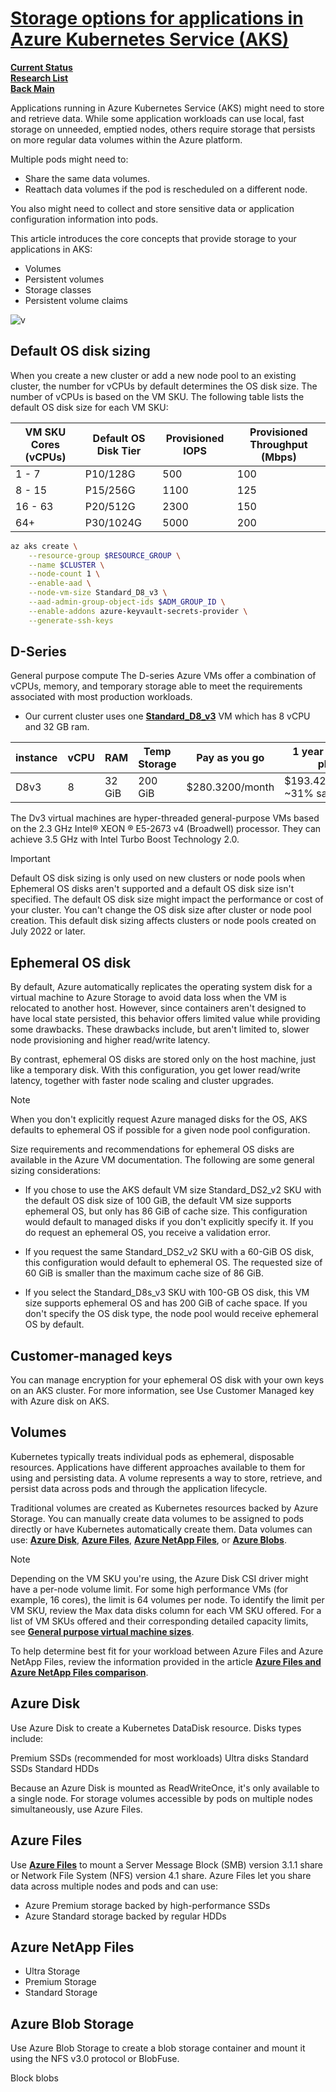 # **[Storage options for applications in Azure Kubernetes Service (AKS)](https://learn.microsoft.com/en-us/azure/aks/concepts-storage)**

**[Current Status](../../../../development/status/weekly/current_status.md)**\
**[Research List](../../../research_list.md)**\
**[Back Main](../../../../README.md)**

Applications running in Azure Kubernetes Service (AKS) might need to store and retrieve data. While some application workloads can use local, fast storage on unneeded, emptied nodes, others require storage that persists on more regular data volumes within the Azure platform.

Multiple pods might need to:

- Share the same data volumes.
- Reattach data volumes if the pod is rescheduled on a different node.

You also might need to collect and store sensitive data or application configuration information into pods.

This article introduces the core concepts that provide storage to your applications in AKS:

- Volumes
- Persistent volumes
- Storage classes
- Persistent volume claims

![v](https://learn.microsoft.com/en-us/azure/aks/media/concepts-storage/aks-storage-concept.png)

## Default OS disk sizing

When you create a new cluster or add a new node pool to an existing cluster, the number for vCPUs by default determines the OS disk size. The number of vCPUs is based on the VM SKU. The following table lists the default OS disk size for each VM SKU:

| VM SKU Cores (vCPUs) | Default OS Disk Tier | Provisioned IOPS | Provisioned Throughput (Mbps) |
|----------------------|----------------------|------------------|-------------------------------|
| 1 - 7                | P10/128G             | 500              | 100                           |
| 8 - 15               | P15/256G             | 1100             | 125                           |
| 16 - 63              | P20/512G             | 2300             | 150                           |
| 64+                  | P30/1024G            | 5000             | 200                           |

```bash
az aks create \
    --resource-group $RESOURCE_GROUP \
    --name $CLUSTER \
    --node-count 1 \
    --enable-aad \
    --node-vm-size Standard_D8_v3 \
    --aad-admin-group-object-ids $ADM_GROUP_ID \
    --enable-addons azure-keyvault-secrets-provider \
    --generate-ssh-keys  
```

## D-Series

General purpose compute
The D-series Azure VMs offer a combination of vCPUs, memory, and temporary storage able to meet the requirements associated with most production workloads.

- Our current cluster uses one **[Standard_D8_v3](https://learn.microsoft.com/en-us/azure/virtual-machines/sizes/general-purpose/dv3-series?tabs=sizebasic)** VM which has 8 vCPU and 32 GB ram.

<!-- Standard_D8_v3 -->
| instance | vCPU | RAM    | Temp Storage | Pay as you go   | 1 year savings plan          | 3 year savings plan          | Spot                        |
|----------|------|--------|--------------|-----------------|------------------------------|------------------------------|-----------------------------|
| D8v3     | 8    | 32 GiB | 200 GiB      | $280.3200/month | $193.4208/month ~31% savings | $131.7504/month ~53% savings | $39.2448/month ~85% savings |

The Dv3 virtual machines are hyper-threaded general-purpose VMs based on the 2.3 GHz Intel® XEON ® E5-2673 v4 (Broadwell) processor. They can achieve 3.5 GHz with Intel Turbo Boost Technology 2.0.

 Important

Default OS disk sizing is only used on new clusters or node pools when Ephemeral OS disks aren't supported and a default OS disk size isn't specified. The default OS disk size might impact the performance or cost of your cluster. You can't change the OS disk size after cluster or node pool creation. This default disk sizing affects clusters or node pools created on July 2022 or later.

## Ephemeral OS disk

By default, Azure automatically replicates the operating system disk for a virtual machine to Azure Storage to avoid data loss when the VM is relocated to another host. However, since containers aren't designed to have local state persisted, this behavior offers limited value while providing some drawbacks. These drawbacks include, but aren't limited to, slower node provisioning and higher read/write latency.

By contrast, ephemeral OS disks are stored only on the host machine, just like a temporary disk. With this configuration, you get lower read/write latency, together with faster node scaling and cluster upgrades.

 Note

When you don't explicitly request Azure managed disks for the OS, AKS defaults to ephemeral OS if possible for a given node pool configuration.

Size requirements and recommendations for ephemeral OS disks are available in the Azure VM documentation. The following are some general sizing considerations:

- If you chose to use the AKS default VM size Standard_DS2_v2 SKU with the default OS disk size of 100 GiB, the default VM size supports ephemeral OS, but only has 86 GiB of cache size. This configuration would default to managed disks if you don't explicitly specify it. If you do request an ephemeral OS, you receive a validation error.

- If you request the same Standard_DS2_v2 SKU with a 60-GiB OS disk, this configuration would default to ephemeral OS. The requested size of 60 GiB is smaller than the maximum cache size of 86 GiB.

- If you select the Standard_D8s_v3 SKU with 100-GB OS disk, this VM size supports ephemeral OS and has 200 GiB of cache space. If you don't specify the OS disk type, the node pool would receive ephemeral OS by default.

## Customer-managed keys

You can manage encryption for your ephemeral OS disk with your own keys on an AKS cluster. For more information, see Use Customer Managed key with Azure disk on AKS.

## Volumes

Kubernetes typically treats individual pods as ephemeral, disposable resources. Applications have different approaches available to them for using and persisting data. A volume represents a way to store, retrieve, and persist data across pods and through the application lifecycle.

Traditional volumes are created as Kubernetes resources backed by Azure Storage. You can manually create data volumes to be assigned to pods directly or have Kubernetes automatically create them. Data volumes can use: **[Azure Disk](https://learn.microsoft.com/en-us/azure/virtual-machines/disks-types)**, **[Azure Files](https://learn.microsoft.com/en-us/azure/storage/files/storage-files-planning)**, **[Azure NetApp Files](https://learn.microsoft.com/en-us/azure/azure-netapp-files/azure-netapp-files-service-levels)**, or **[Azure Blobs](https://learn.microsoft.com/en-us/azure/storage/common/storage-account-overview)**.

Note

Depending on the VM SKU you're using, the Azure Disk CSI driver might have a per-node volume limit. For some high performance VMs (for example, 16 cores), the limit is 64 volumes per node. To identify the limit per VM SKU, review the Max data disks column for each VM SKU offered. For a list of VM SKUs offered and their corresponding detailed capacity limits, see **[General purpose virtual machine sizes](https://learn.microsoft.com/en-us/azure/virtual-machines/sizes-general)**.

To help determine best fit for your workload between Azure Files and Azure NetApp Files, review the information provided in the article **[Azure Files and Azure NetApp Files comparison](https://learn.microsoft.com/en-us/azure/storage/files/storage-files-netapp-comparison)**.

## Azure Disk

Use Azure Disk to create a Kubernetes DataDisk resource. Disks types include:

Premium SSDs (recommended for most workloads)
Ultra disks
Standard SSDs
Standard HDDs

Because an Azure Disk is mounted as ReadWriteOnce, it's only available to a single node. For storage volumes accessible by pods on multiple nodes simultaneously, use Azure Files.

## Azure Files

Use **[Azure Files](https://learn.microsoft.com/en-us/azure/aks/azure-files-csi)** to mount a Server Message Block (SMB) version 3.1.1 share or Network File System (NFS) version 4.1 share. Azure Files let you share data across multiple nodes and pods and can use:

- Azure Premium storage backed by high-performance SSDs
- Azure Standard storage backed by regular HDDs

## Azure NetApp Files

- Ultra Storage
- Premium Storage
- Standard Storage

## Azure Blob Storage

Use Azure Blob Storage to create a blob storage container and mount it using the NFS v3.0 protocol or BlobFuse.

Block blobs
